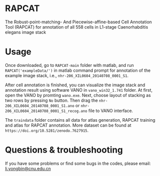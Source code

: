 # RAPCAT
The Robust-point-matching- And Piecewise-affine-based Cell Annotation Tool (RAPCAT) for annotation of all 558 cells in L1-stage Caenorhabditis elegans image stack

# Usage
Once downloaded, go to `RAPCAT-main` folder with matlab, and run `RAPCAT('exampleData/')` in matlab command prompt for annotation of the example image stack, i.e., `nhr-206_XIL0604_20140708_0001_S1`.

After cell annotation is finished, you can visualize the image stack and annotation result using software VANO  in `vano_win32_1.741` folder. At first, open the VANO by promting `wano.exe`. Next, choose layout of stacking as two rows by pressing `No` button. Then
drag the `nhr-206_XIL0604_20140708_0001_S1.ano` or `nhr-206_XIL0604_20140708_0001_S1_recog.ano` file to VANO interface.

The `traindata` folder contains all data for atlas generation, RAPCAT training and atlas for RAPCAT annotation. More dataset can be found at `https://doi.org/10.5281/zenodo.7627915`.

# Questions & troubleshooting
If you have some problems or find some bugs in the codes, please email: li.yongbin@cnu.edu.cn
